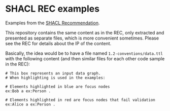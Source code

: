 # SHACL REC examples

Examples from the [SHACL Recommendation](https://w3.org/TR/shacl/).

This repository contains the same content as in the REC, only extracted and
presented as separate files, which is more convenient sometimes.  Please see the
REC for details about the IP of the content.

Basically, the idea would be to have a file named `1.2-conventions/data.ttl`
with the following content (and then similar files for each other code sample in
the REC):

    # This box represents an input data graph.
    # When highlighting is used in the examples:

    # Elements highlighted in blue are focus nodes
    ex:Bob a ex:Person .

    # Elements highlighted in red are focus nodes that fail validation
    ex:Alice a ex:Person .

